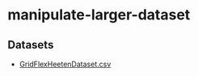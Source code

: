 # manipulate-larger-dataset

## Datasets
- [GridFlexHeetenDataset.csv](https://data.4tu.nl/articles/dataset/Energy_consumption_data_of_the_GridFlex_Heeten_project/14447257/1)